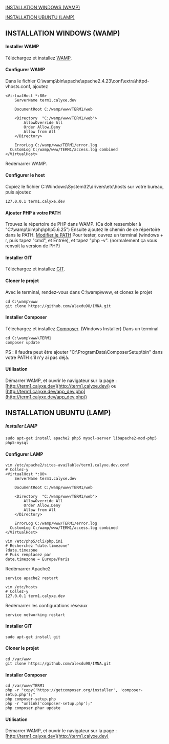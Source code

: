[INSTALLATION WINDOWS (WAMP)](https://github.com/alexdu98/TERM1/blob/master/README.md#installation-windows-wamp)

[INSTALLATION UBUNTU (LAMP)](https://github.com/alexdu98/TERM1/blob/master/README.md#installation-ubuntu-lamp)

## INSTALLATION WINDOWS (WAMP)
#### Installer WAMP
Téléchargez et installez [WAMP](http://www.wampserver.com/).

#### Configurer WAMP
Dans le fichier C:\wamp\bin\apache\apache2.4.23\conf\extra\httpd-vhosts.conf, ajoutez
```
<VirtualHost *:80>
	ServerName term1.calyxe.dev

	DocumentRoot C:/wamp/www/TERM1/web

	<Directory  "C:/wamp/www/TERM1/web">
		AllowOverride All
		Order Allow,Deny
        Allow from All
	</Directory>

	ErrorLog C:/wamp/www/TERM1/error.log
  CustomLog C:/wamp/www/TERM1/access.log combined
</VirtualHost>
```
Redémarrer WAMP.

#### Configurer le host
Copiez le fichier C:\Windows\System32\drivers\etc\hosts sur votre bureau, puis ajoutez 
```
127.0.0.1 term1.calyxe.dev
```

#### Ajouter PHP à votre PATH
Trouvez le répertoire de PHP dans WAMP. (Ca doit ressembler à "C:\wamp\bin\php\php5.6.25")
Ensuite ajoutez le chemin de ce répertoire dans le PATH. [Modifier le PATH](http://sametmax.com/ajouter-un-chemin-a-la-variable-denvironnement-path-sous-windows/)
Pour tester, ouvrez un terminal (windows + r, puis tapez "cmd", et Entrée), et tapez "php -v". (normalement ça vous renvoit la version de PHP)

#### Installer GIT
Téléchargez et installez [GIT](https://git-scm.com/).

#### Cloner le projet
Avec le terminal, rendez-vous dans C:\wamp\www, et clonez le projet
```
cd C:\wamp\www
git clone https://github.com/alexdu98/IMNA.git
```

#### Installer Composer
Téléchargez et installez [Composer](https://getcomposer.org/download/). (Windows Installer)
Dans un terminal
```
cd C:\wamp\www\TERM1
composer update
```
PS : il faudra peut être ajouter "C:\ProgramData\ComposerSetup\bin" dans votre PATH s'il n'y ai pas déjà.

#### Utilisation
Démarrer WAMP, et ouvrir le navigateur sur la page : [http://term1.calyxe.dev](http://term1.calyxe.dev/) ou [http://term1.calyxe.dev/app_dev.php](http://term1.calyxe.dev/app_dev.php/)

## INSTALLATION UBUNTU (LAMP)
##### Installer LAMP
```
sudo apt-get install apache2 php5 mysql-server libapache2-mod-php5 php5-mysql
```

#### Configurer LAMP
```
vim /etc/apache2/sites-available/term1.calyxe.dev.conf
# Collez-y 
<VirtualHost *:80>
	ServerName term1.calyxe.dev

	DocumentRoot C:/wamp/www/TERM1/web

	<Directory  "C:/wamp/www/TERM1/web">
		AllowOverride All
		Order Allow,Deny
        Allow from All
	</Directory>

	ErrorLog C:/wamp/www/TERM1/error.log
  CustomLog C:/wamp/www/TERM1/access.log combined
</VirtualHost>
```
```
vim /etc/php5/cli/php.ini
# Recherchez "date.timezone"
?date.timezone
# Puis remplacez par
date.timezone = Europe/Paris
```
Redémarrer Apache2
```
service apache2 restart
```
```
vim /etc/hosts
# Collez-y
127.0.0.1 term1.calyxe.dev
```
Redémarrer les configurations réseaux
```
service networking restart
```

#### Installer GIT
```
sudo apt-get install git
```

#### Cloner le projet
```
cd /var/www
git clone https://github.com/alexdu98/IMNA.git
```

#### Installer Composer
```
cd /var/www/TERM1
php -r "copy('https://getcomposer.org/installer', 'composer-setup.php');"
php composer-setup.php
php -r "unlink('composer-setup.php');"
php composer.phar update
```

#### Utilisation
Démarrer WAMP, et ouvrir le navigateur sur la page : [http://term1.calyxe.dev](http://term1.calyxe.dev)
